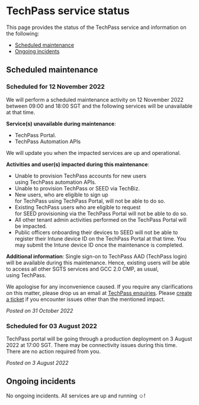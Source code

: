 # TechPass service status
This page provides the status of the TechPass service and information on the following:
- [Scheduled maintenance](#scheduled-maintenance)
- [Ongoing incidents](#ongoing-incidents)
<!--- [Previous incidents](#previous-incidents)-->

## Scheduled maintenance

### Scheduled for 12 November 2022

We will perform a scheduled maintenance activity on 12 November 2022 between 09:00 and 18:00 SGT and the following services will be unavailable at that time.

**Service(s) unavailable during maintenance**:

- TechPass Portal.
- TechPass Automation APIs

We will update you when the impacted services are up and operational.

**Activities and user(s) impacted during this maintenance**:

- Unable to provision TechPass accounts for new users using TechPass automation APIs.
- Unable to provision TechPass or SEED via TechBiz.
- New users, who are eligible to sign up for TechPass using TechPass Portal, will not be able to do so.
- Existing TechPass users who are eligible to request for SEED provisioning via the TechPass Portal will not be able to do so.
- All other tenant admin activities performed on the TechPass Portal will be impacted.
- Public officers onboarding their devices to SEED will not be able to register their Intune device ID on the TechPass Portal at that time. You may submit the Intune device ID once the maintenance is completed.

**Additional information**:
Single sign-on to TechPass AAD (TechPass login) will be available during this maintenance. Hence, existing users will be able to access all other SGTS services and GCC 2.0 CMP, as usual, using TechPass.

We apologise for any inconvenience caused. If you require any clarifications on this matter, please drop us an email at [TechPass enquiries](http://enquiries_techpass@tech.gov.sg/).
Please [create a ticket](https://go.gov.sg/techpass-sr) if you encounter issues other than the mentioned impact. 

*Posted on 31 October 2022*


### Scheduled for 03 August 2022

TechPass portal will be going through a production deployment on 3 August 2022 at 17:00 SGT. There may be connectivity issues during this time. There are no action required from you.

*Posted on 3 August 2022*

<!---
**Scheduled** - TechPass portal will be going through a (production|staging) maintenance on 27 July 2022, 1030am. There may be connectivity issues during this time. There are no action required from you.
--->

## Ongoing incidents

No ongoing incidents. All services are up and running :relaxed:!

<!--## Previous incidents
-->
